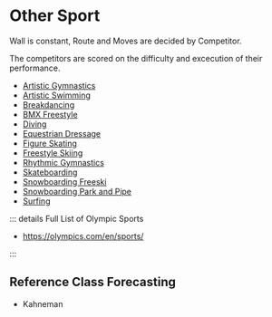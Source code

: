 # Other Sport

Wall is constant, Route and Moves are decided by Competitor.

The competitors are scored on the difficulty and excecution of their performance.

- [Artistic Gymnastics]()
- [Artistic Swimming]()
- [Breakdancing]()
- [BMX Freestyle]()
- [Diving]()
- [Equestrian Dressage]()
- [Figure Skating]()
- [Freestyle Skiing]()
- [Rhythmic Gymnastics]()
- [Skateboarding]()
- [Snowboarding Freeski]()
- [Snowboarding Park and Pipe]()
- [Surfing]()

::: details Full List of Olympic Sports

- https://olympics.com/en/sports/

:::


## Reference Class Forecasting

- Kahneman
